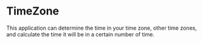 # TimeZone
This application can determine the time in your time zone, other time zones, and calculate the time it will be in a certain number of time. 
